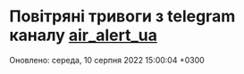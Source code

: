 # Повітряні тривоги з telegram каналу [air_alert_ua](https://t.me/air_alert_ua)

Оновлено:
середа, 10 серпня 2022 15:00:04 +0300
